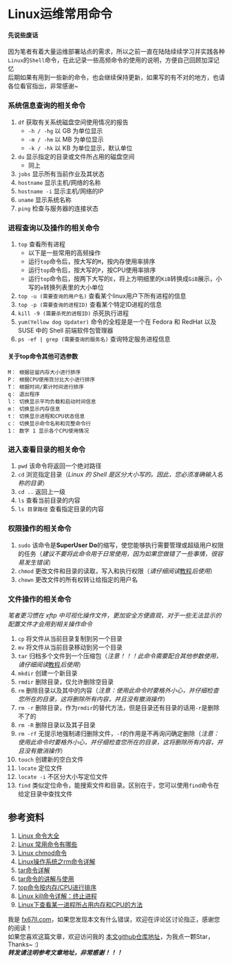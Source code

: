 # Linux运维常用命令

#### 先说些废话
因为笔者有着大量运维部署站点的需求，所以之前一直在陆陆续续学习并实践各种`Linux`的`Shell`命令，在此记录一些高频命令的使用的说明，方便自己回顾加深记忆  
后期如果有用到一些新的命令，也会继续保持更新，如果写的有不对的地方，也请各位看官指出，非常感谢~


### 系统信息查询的相关命令  
1. `df` 获取有关系统磁盘空间使用情况的报告  
	+ `-h / -hg`  以 GB 为单位显示  
	+ `-m / -hm`  以 MB 为单位显示  
	+ `-k / -hk`  以 KB 为单位显示，默认单位  
2. `du` 显示指定的目录或文件所占用的磁盘空间  
	+ 同上
3. `jobs` 显示所有当前作业及其状态  
4. `hostname` 显示主机/网络的名称  
5. `hostname -i` 显示主机/网络的IP  
6. `uname` 显示系统名称  
7. `ping` 检查与服务器的连接状态  


### 进程查询以及操作的相关命令  
1. `top` 查看所有进程  
	+ 以下是一些常用的高频操作
	+ 运行`top`命令后，按大写的`M`，按内存使用率排序  
	+ 运行`top`命令后，按大写的`P`，按CPU使用率排序  
	+ 运行`top`命令后，按两下大写的`E`，将上方明细里的`KiB`转换成`GiB`展示，小写的`e`转换列表里的大小单位  
2. `top -u (需要查询的用户名)` 查看某个linux用户下所有进程的信息  
3. `top -p (需要查询的进程ID)` 查看某个特定ID进程的信息 
4. `kill -9 (需要杀死的进程ID)` 杀死执行进程  
5. `yum(Yellow dog Updater)` 命令的全程是是一个在 Fedora 和 RedHat 以及 SUSE 中的 Shell 前端软件包管理器  
6. `ps -ef | grep (需要查询的服务名)` 查询特定服务进程信息  
#### 关于top命令其他可选参数
```
M： 根据驻留内存大小进行排序  
P： 根据CPU使用百分比大小进行排序  
T： 根据时间/累计时间进行排序  
q： 退出程序  
l： 切换显示平均负载和启动时间信息  
m： 切换显示内存信息  
t： 切换显示进程和CPU状态信息  
c： 切换显示命令名称和完整命令行  
1： 数字 1 显示各个CPU使用情况  
```


### 进入查看目录的相关命令
1. `pwd` 该命令将返回一个绝对路径  
2. `cd` 浏览指定目录（*Linux 的 Shell 是区分大小写的。因此，您必须准确输入名称的目录*）  
3. `cd ..` 返回上一级  
4. `ls` 查看当前目录的内容
5. `ls 目录路径` 查看指定目录的内容  


### 权限操作的相关命令
1. `sudo` 该命令是**SuperUser Do**的缩写，使您能够执行需要管理或超级用户权限的任务（*建议不要将此命令用于日常使用，因为如果您做错了一些事情，很容易发生错误*）  
2. `chmod` 更改文件和目录的读取，写入和执行权限（*请仔细阅读*[教程](https://www.runoob.com/linux/linux-comm-chmod.html)*后使用*）  
3. `chown` 更改文件的所有权转让给指定的用户名  


### 文件操作的相关命令
*笔者更习惯在 xftp 中可视化操作文件，更加安全方便直观，对于一些无法显示的配置文件才会用到相关操作命令*
1. `cp` 将文件从当前目录复制到另一个目录  
2. `mv` 将文件从当前目录移动到另一个目录  
3. `tar` 归档多个文件到一个压缩包（*注意！！！此命令需要配合其他参数使用，请仔细阅读*[教程](https://blog.csdn.net/lmjssjj/article/details/129275081)*后使用*）  
4. `mkdir` 创建一个新目录  
5. `rmdir` 删除目录，仅允许删除空目录  
6. `rm` 删除目录以及其中的内容（*注意：使用此命令时要格外小心，并仔细检查您所在的目录，这将删除所有内容，并且没有撤消操作*）
7. `rm -r` 删除目录，作为`rmdir`的替代方法，但是目录还有目录的话用`-r`是删除不了的  
8. `rm -R` 删除目录以及其子目录  
9. `rm -rf` 无提示地强制递归删除文件，`-f`的作用是不再询问确定删除（*注意：使用此命令时要格外小心，并仔细检查您所在的目录，这将删除所有内容，并且没有撤消操作*）
10. `touch` 创建新的空白文件  
11. `locate` 定位文件  
12. `locate -i` 不区分大小写定位文件  
13. `find` 类似定位命令，能搜索文件和目录。区别在于，您可以使用`find`命令在给定目录中查找文件  



## 参考资料
1. [Linux 命令大全](https://www.runoob.com/linux/linux-command-manual.html)  
2. [Linux 常用命令有哪些](https://www.wangan.com/wenda/4462)  
3. [Linux chmod命令](https://www.runoob.com/linux/linux-comm-chmod.html)  
4. [Linux操作系统之rm命令详解](https://www.cnblogs.com/hls-code/p/16692397.html)  
5. [tar命令详解](https://blog.csdn.net/ATTAIN__/article/details/124730900)  
6. [tar命令的讲解与使用](https://blog.csdn.net/ATTAIN__/article/details/124730900)  
7. [top命令按内存/CPU进行排序](https://www.cnblogs.com/wangzy-Zj/p/16869149.html)  
8. [Linux kill命令详解：终止进程](http://c.biancheng.net/view/1068.html)  
9. [Linux下查看某一进程所占用内存和CPU的方法](https://baijiahao.baidu.com/s?id=1761262711357522677&wfr=spider&for=pc)   


我是 [fx67ll.com](https://fx67ll.com)，如果您发现本文有什么错误，欢迎在评论区讨论指正，感谢您的阅读！  
如果您喜欢这篇文章，欢迎访问我的 [本文github仓库地址](https://github.com/fx67ll/fx67llLinux/blob/master/serve-blog/2023/2023-03/linux-shell.md)，为我点一颗Star，Thanks~ :)  
***转发请注明参考文章地址，非常感谢！！！***